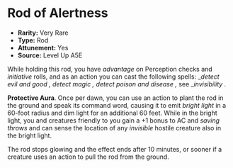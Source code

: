 
# Rod of Alertness

* **Rarity:** Very Rare
* **Type:** Rod
* **Attunement:** Yes
* **Source:** Level Up A5E


While holding this rod, you have _advantage_  on Perception checks and _initiative_  rolls, and as an action you can cast the following spells: __detect evil and good , detect magic , detect poison and disease ,_ see __invisibility ._

**Protective Aura**. Once per dawn, you can use an action to plant the rod in the ground and speak its command word, causing it to emit _bright light_  in a 60-foot radius and dim light for an additional 60 feet. While in the bright light, you and creatures friendly to you gain a +1 bonus to AC and _saving throws_  and can sense the location of any _invisible_  hostile creature also in the bright light.

The rod stops glowing and the effect ends after 10 minutes, or sooner if a creature uses an action to pull the rod from the ground.
